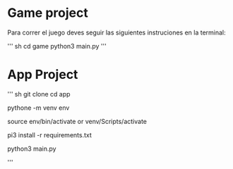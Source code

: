 # Game project

Para correr el juego deves seguir las siguientes instruciones en la terminal:

'''
sh
cd game
python3 main.py
'''


# App Project
'''
sh
git clone
cd app

pythone -m venv env

source env/bin/activate or venv/Scripts/activate

pi3 install -r requirements.txt

python3 main.py

'''